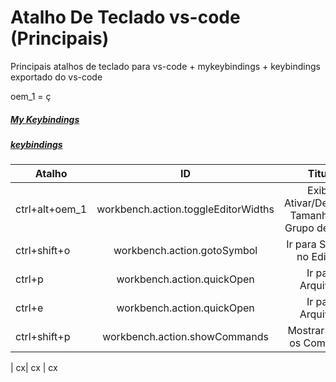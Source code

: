 # Atalho De Teclado vs-code (Principais)

Principais atalhos de teclado para vs-code + mykeybindings + keybindings exportado do vs-code

oem_1 = ç

##### [My Keybindings](https://github.com/H7-Dev/README.X/blob/master/VC%20CODE/My_Keybindings)
##### [keybindings]()

| Atalho | ID | Titulo
|------ |:---------:| :---------:|
| ctrl+alt+oem_1| workbench.action.toggleEditorWidths | Exibir: Ativar/Desativar Tamanhos de Grupo de Editor
| ctrl+shift+o| workbench.action.gotoSymbol | Ir para Símbolo no Editor...
| ctrl+p| workbench.action.quickOpen | Ir para Arquivo...
| ctrl+e| workbench.action.quickOpen | Ir para Arquivo...
| ctrl+shift+p| workbench.action.showCommands | Mostrar Todos os Comandos




| cx| cx | cx

